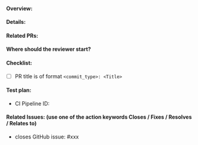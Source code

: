 #### Overview:

<!-- Describe your pull request here. Please read the text below the line, and make sure you follow the checklist.-->

#### Details:

<!-- Describe the changes made in this PR. -->

#### Related PRs:

<!-- Related PRs from other Repositories -->

#### Where should the reviewer start?

<!-- call out specific files that should be looked at closely -->

#### Checklist:

- [ ] PR title is of format `<commit_type>: <Title>`

#### Test plan:

<!-- list steps to verify -->
<!-- were unit-tests added wherever possible? -->
<!-- were e2e tests added?-->

- CI Pipeline ID:
<!-- Only Pipeline ID and no direct link here -->

#### Related Issues: (use one of the action keywords Closes / Fixes / Resolves / Relates to)

- closes GitHub issue: #xxx
